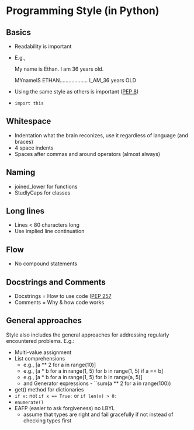 Programming Style (in Python)
=============================

Basics
------
* Readability is important

* E.g.,

    My name is Ethan. I am 36 years old.

    MYnameIS          ETHAN................... I_AM_36 years
                 OLD

* Using the same style as others is important ([PEP 8](http://www.python.org/dev/peps/pep-0008/))
* ``import this``

Whitespace
----------
* Indentation what the brain reconizes, use it regardless of language (and braces)
* 4 space indents
* Spaces after commas and around operators (almost always)

Naming
------
* joined_lower for functions
* StudlyCaps for classes

Long lines
----------
* Lines < 80 characters long
* Use implied line continuation

Flow
----
* No compound statements

Docstrings and Comments
-----------------------
* Docstrings = How to use code ([PEP 257](http://www.python.org/dev/peps/pep-0257/)
* Comments = Why & how code works

General approaches
------------------
Style also includes the general approaches for addressing regularly
encountered problems. E.g.:

* Multi-value assignment
* List comprehensions
    * e.g., [a ** 2 for a in range(10)]
    * e.g., [a * b for a in range(1, 5) for b in range(1, 5) if a == b]
    * e.g., [a * b for a in range(1, 5) for b in range(a, 5)]
    * and Generator expressions - ``sum(a ** 2 for a in range(100))
* get() method for dictionaries
* ``if x:`` not ``if x == True:`` or ``if len(x) > 0:``
* ``enumerate()``
* EAFP (easier to ask forgiveness) no LBYL
    * assume that types are right and fail gracefully if not instead of checking types first